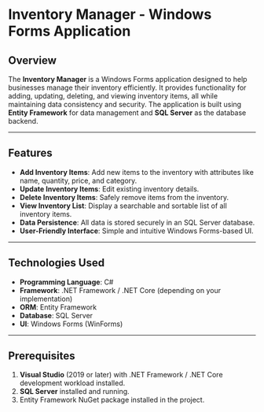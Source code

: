 # Inventory Manager - Windows Forms Application

## Overview
The **Inventory Manager** is a Windows Forms application designed to help businesses manage their inventory efficiently. It provides functionality for adding, updating, deleting, and viewing inventory items, all while maintaining data consistency and security. The application is built using **Entity Framework** for data management and **SQL Server** as the database backend.

---

## Features
- **Add Inventory Items**: Add new items to the inventory with attributes like name, quantity, price, and category.
- **Update Inventory Items**: Edit existing inventory details.
- **Delete Inventory Items**: Safely remove items from the inventory.
- **View Inventory List**: Display a searchable and sortable list of all inventory items.
- **Data Persistence**: All data is stored securely in an SQL Server database.
- **User-Friendly Interface**: Simple and intuitive Windows Forms-based UI.

---

## Technologies Used
- **Programming Language**: C#
- **Framework**: .NET Framework / .NET Core (depending on your implementation)
- **ORM**: Entity Framework
- **Database**: SQL Server
- **UI**: Windows Forms (WinForms)

---

## Prerequisites
1. **Visual Studio** (2019 or later) with .NET Framework / .NET Core development workload installed.
2. **SQL Server** installed and running.
3. Entity Framework NuGet package installed in the project.










